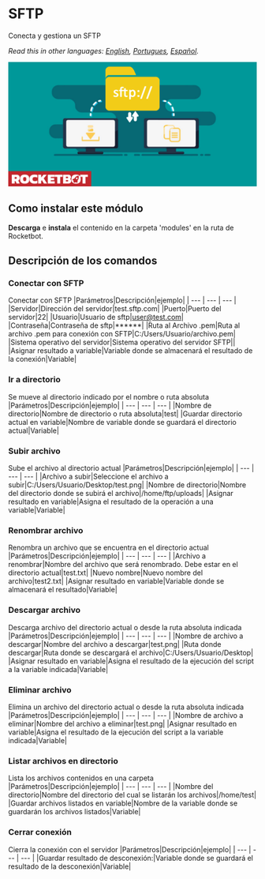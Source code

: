 # SFTP
  
Conecta y gestiona un SFTP  

*Read this in other languages: [English](Manual_sftp.md), [Portugues](Manual_sftp.pr.md), [Español](Manual_sftp.es.md).*
  
![banner](imgs/Banner_sftp_.png)
## Como instalar este módulo
  
__Descarga__ e __instala__ el contenido en la carpeta 'modules' en la ruta de Rocketbot.  



## Descripción de los comandos

### Conectar con SFTP
  
Conectar con SFTP
|Parámetros|Descripción|ejemplo|
| --- | --- | --- |
|Servidor|Dirección del servidor|test.sftp.com|
|Puerto|Puerto del servidor|22|
|Usuario|Usuario de sftp|user@test.com|
|Contraseña|Contraseña de sftp|******|
|Ruta al Archivo .pem|Ruta al archivo .pem para conexión con SFTP|C:/Users/Usuario/archivo.pem|
|Sistema operativo del servidor|Sistema operativo del servidor SFTP||
|Asignar resultado a variable|Variable donde se almacenará el resultado de la conexión|Variable|

### Ir a directorio
  
Se mueve al directorio indicado por el nombre o ruta absoluta
|Parámetros|Descripción|ejemplo|
| --- | --- | --- |
|Nombre de directorio|Nombre de directorio o ruta absoluta|test|
|Guardar directorio actual en variable|Nombre de variable donde se guardará el directorio actual|Variable|

### Subir archivo
  
Sube el archivo al directorio actual
|Parámetros|Descripción|ejemplo|
| --- | --- | --- |
|Archivo a subir|Seleccione el archivo a subir|C:/Users/Usuario/Desktop/test.png|
|Nombre de directorio|Nombre del directorio donde se subirá el archivo|/home/ftp/uploads|
|Asignar resultado en variable|Asigna el resultado de la operación a una variable|Variable|

### Renombrar archivo
  
Renombra un archivo que se encuentra en el directorio actual
|Parámetros|Descripción|ejemplo|
| --- | --- | --- |
|Archivo a renombrar|Nombre del archivo que será renombrado. Debe estar en el directorio actual|test.txt|
|Nuevo nombre|Nuevo nombre del archivo|test2.txt|
|Asignar resultado en variable|Variable donde se almacenará el resultado|Variable|

### Descargar archivo
  
Descarga archivo del directorio actual o desde la ruta absoluta indicada
|Parámetros|Descripción|ejemplo|
| --- | --- | --- |
|Nombre de archivo a descargar|Nombre del archivo a descargar|test.png|
|Ruta donde descargar|Ruta donde se descargará el archivo|C:/Users/Usuario/Desktop|
|Asignar resultado en variable|Asigna el resultado de la ejecución del script a la variable indicada|Variable|

### Eliminar archivo
  
Elimina un archivo del directorio actual o desde la ruta absoluta indicada
|Parámetros|Descripción|ejemplo|
| --- | --- | --- |
|Nombre de archivo a eliminar|Nombre del archivo a eliminar|test.png|
|Asignar resultado en variable|Asigna el resultado de la ejecución del script a la variable indicada|Variable|

### Listar archivos en directorio
  
Lista los archivos contenidos en una carpeta
|Parámetros|Descripción|ejemplo|
| --- | --- | --- |
|Nombre del directorio|Nombre del directorio del cual se listarán los archivos|/home/test|
|Guardar archivos listados en variable|Nombre de la variable donde se guardarán los archivos listados|Variable|

### Cerrar conexión

Cierra la conexión con el servidor
|Parámetros|Descripción|ejemplo|
| --- | --- | --- |
|Guardar resultado de desconexión:|Variable donde se guardará el resultado de la desconexión|Variable|